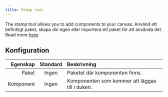 ```yaml
---
title: Stamp tool
---
```


The stamp tool allows you to add components to your canvas.
Använd ett befintligt paket, skapa din egen eller importera ett paket för att använda det. Read more [here](../../pack).

## Konfiguration

|  Egenskap | Standard | Beskrivning                                                     |
| --------: | :------: | :-------------------------------------------------------------- |
|     Paket |   Ingen  | Paketet där komponenten finns.                  |
| Komponent |   Ingen  | Komponenten som kommer att läggas till i duken. |
